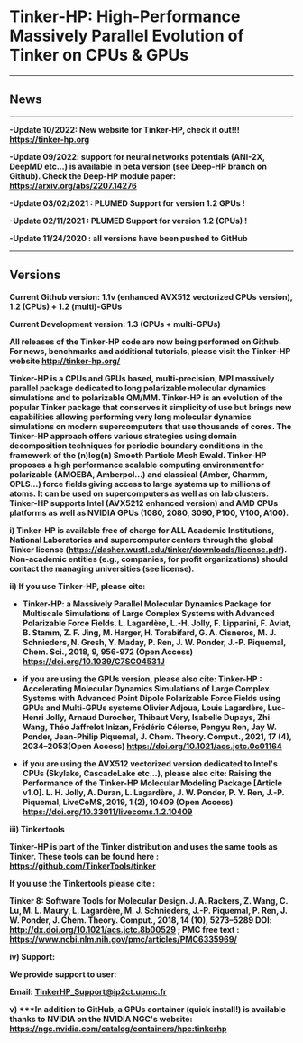 # Tinker-HP: High-Performance Massively Parallel Evolution of Tinker on CPUs & GPUs
-----------------------------------------------------------------------------------------------------------------------------------------------

<H2><B>News</B></H2>

------------------------------
<B>-Update 10/2022: New website for Tinker-HP, check it out!!! https://tinker-hp.org

<B>-Update 09/2022: support for neural networks potentials (ANI-2X, DeepMD etc...) is available in beta version (see Deep-HP branch on Github). Check the Deep-HP module paper: https://arxiv.org/abs/2207.14276</B>

<B>-Update 03/02/2021 : PLUMED Support for version 1.2 GPUs !</B>

<B>-Update 02/11/2021 : PLUMED Support for version 1.2 (CPUs) !</B>

<B>-Update 11/24/2020 : all versions have been pushed to GitHub</B>
 
 ------------------------------
 
 <H2><B>Versions</B></H2>

Current Github version: 1.1v (enhanced AVX512 vectorized CPUs version), 1.2 (CPUs) + 1.2 (multi)-GPUs

Current Development version: 1.3 (CPUs + multi-GPUs)


All releases of the Tinker-HP code are now being performed on Github. For news, benchmarks and additional tutorials, please visit the Tinker-HP website
http://tinker-hp.org/  

Tinker-HP is a CPUs and GPUs based, multi-precision, MPI massively parallel package dedicated to long polarizable molecular dynamics simulations and to polarizable QM/MM. Tinker-HP is an evolution of the popular Tinker package that conserves it simplicity of use but brings new 
capabilities allowing performing very long molecular dynamics simulations on modern supercomputers that use thousands of cores. 
The Tinker-HP approach offers various strategies using domain decomposition techniques for periodic boundary conditions in the 
framework of the (n)log(n) Smooth Particle Mesh Ewald. Tinker-HP proposes a high performance scalable computing environment for 
polarizable (AMOEBA, Amberpol...) and classical (Amber, Charmm, OPLS...) force fields giving access to large systems up to millions of atoms. It can be used on supercomputers as well as on lab clusters. Tinker-HP supports Intel (AVX5212 enhanced version) and AMD CPUs platforms as well as NVIDIA GPUs (1080, 2080, 3090, P100, V100, A100). 

i) Tinker-HP is available free of charge for ALL Academic Institutions, National Laboratories and supercomputer centers through the global Tinker license (https://dasher.wustl.edu/tinker/downloads/license.pdf).
Non-academic entities (e.g., companies, for profit organizations) should contact the managing universities (see license).

ii) <B>If you use Tinker-HP, please cite:</B>

- Tinker-HP: a Massively Parallel Molecular Dynamics Package for Multiscale Simulations of Large Complex Systems 
with Advanced Polarizable Force Fields.
L. Lagardère, L.-H. Jolly, F. Lipparini, F. Aviat, B. Stamm, Z. F. Jing, M. Harger, H. Torabifard, G. A. Cisneros, 
M. J. Schnieders, N. Gresh, Y. Maday, P. Ren, J. W. Ponder, J.-P. Piquemal, Chem. Sci., 2018, 9, 956-972 (Open Access)
https://doi.org/10.1039/C7SC04531J

- if you are using the GPUs version, please also cite:
Tinker-HP : Accelerating Molecular Dynamics Simulations of Large Complex Systems with Advanced Point Dipole Polarizable Force Fields using GPUs and Multi-GPUs systems
Olivier Adjoua, Louis Lagardère, Luc-Henri Jolly, Arnaud Durocher, Thibaut Very, Isabelle Dupays, Zhi Wang, Théo Jaffrelot Inizan, Frédéric Célerse, Pengyu Ren, Jay W. Ponder, Jean-Philip Piquemal, J. Chem. Theory. Comput., 2021, 17 (4), 2034–2053(Open Access) https://doi.org/10.1021/acs.jctc.0c01164

- if you are using the AVX512 vectorized version dedicated to Intel's CPUs (Skylake, CascadeLake etc...), please also cite:
Raising the Performance of the Tinker-HP Molecular Modeling Package [Article v1.0].
L. H. Jolly, A. Duran, L. Lagardère, J. W. Ponder, P. Y. Ren, J.-P. Piquemal, LiveCoMS, 2019, 1 (2), 10409  (Open Access)
 https://doi.org/10.33011/livecoms.1.2.10409
 
iii) <b>Tinkertools</b>
 
Tinker-HP is part of the Tinker distribution and uses the same tools as Tinker. These tools can be found here : https://github.com/TinkerTools/tinker

If you use the Tinkertools please cite :

Tinker 8: Software Tools for Molecular Design.
J. A. Rackers, Z. Wang, C. Lu, M. L. Maury, L. Lagardère, M. J. Schnieders, J.-P. Piquemal, P. Ren, J. W. Ponder,  J. Chem. Theory. Comput., 2018, 14 (10), 5273–5289 DOI: http://dx.doi.org/10.1021/acs.jctc.8b00529 ; PMC free text : https://www.ncbi.nlm.nih.gov/pmc/articles/PMC6335969/

iv) <B>Support:</B>

We provide support to user:

Email: TinkerHP_Support@ip2ct.upmc.fr

v) <B>***In addition to GitHub, a GPUs container (quick install!) is available thanks to NVIDIA on the NVIDIA NGC's website: https://ngc.nvidia.com/catalog/containers/hpc:tinkerhp </B>
